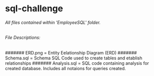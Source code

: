 # sql-challenge

###### All files contained within 'EmployeeSQL' folder. 

###### File Descriptions: 
####### ERD.png  = Entity Eelationship Diagram (ERD)
####### Schema.sql = Schema SQL Code used to create tables and etablish relationships 
####### Analysis.sql = SQL code containing analysis for created database. Includes all notaions for queries created. 
